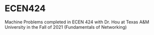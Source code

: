 # ECEN424
Machine Problems completed in ECEN 424 with Dr. Hou at Texas A&amp;M University in the Fall of 2021
(Fundamentals of Networking)
